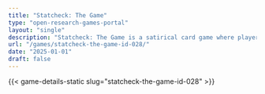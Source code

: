 ```yaml
---
title: "Statcheck: The Game"
type: "open-research-games-portal"
layout: "single"
description: "Statcheck: The Game is a satirical card game where players rush to publish two papers. To succeed, they must combine test, statistic, and p-value cards to cr..."
url: "/games/statcheck-the-game-id-028/"
date: "2025-01-01"
draft: false
---
```


{{< game-details-static slug="statcheck-the-game-id-028" >}}

